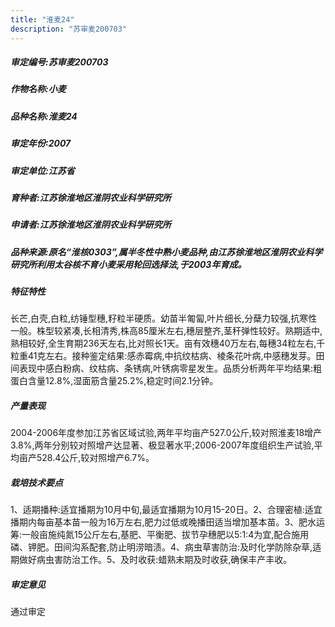```yaml
---
title: "淮麦24"
description: "苏审麦200703"
---
```

##### 审定编号:苏审麦200703

##### 作物名称:小麦

##### 品种名称:淮麦24

##### 审定年份:2007

##### 审定单位:江苏省

##### 育种者:江苏徐淮地区淮阴农业科学研究所

##### 申请者:江苏徐淮地区淮阴农业科学研究所

##### 品种来源:原名“淮核0303”,属半冬性中熟小麦品种,由江苏徐淮地区淮阴农业科学研究所利用太谷核不育小麦采用轮回选择法,于2003年育成。

##### 特征特性
长芒,白壳,白粒,纺锤型穗,籽粒半硬质。幼苗半匍匐,叶片细长,分蘖力较强,抗寒性一般。株型较紧凑,长相清秀,株高85厘米左右,穗层整齐,茎秆弹性较好。熟期适中,熟相较好,全生育期236天左右,比对照长1天。亩有效穗40万左右,每穗34粒左右,千粒重41克左右。接种鉴定结果:感赤霉病,中抗纹枯病、棱条花叶病,中感穗发芽。田间表现中感白粉病、纹枯病、条锈病,叶锈病零星发生。品质分析两年平均结果:粗蛋白含量12.8%,湿面筋含量25.2%,稳定时间2.1分钟。

##### 产量表现
2004-2006年度参加江苏省区域试验,两年平均亩产527.0公斤,较对照淮麦18增产3.8%,两年分别较对照增产达显著、极显著水平;2006-2007年度组织生产试验,平均亩产528.4公斤,较对照增产6.7%。

##### 栽培技术要点
1、适期播种:适宜播期为10月中旬,最适宜播期为10月15-20日。2、合理密植:适宜播期内每亩基本苗一般为16万左右,肥力过低或晚播田适当增加基本苗。3、肥水运筹:一般亩施纯氮15公斤左右,基肥、平衡肥、拔节孕穗肥以5:1:4为宜,配合施用磷、钾肥。田间沟系配套,防止明涝暗渍。4、病虫草害防治:及时化学防除杂草,适期做好病虫害防治工作。5、及时收获:蜡熟末期及时收获,确保丰产丰收。

##### 审定意见
通过审定
